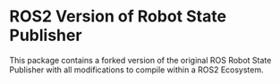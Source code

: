 # ROS2 Version of Robot State Publisher

This package contains a forked version of the original ROS Robot State Publisher with all modifications to compile within a ROS2 Ecosystem.
